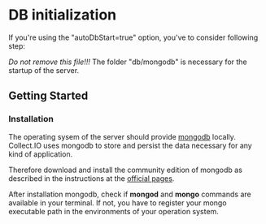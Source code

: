 # DB initialization

If you're using the "autoDbStart=true" option, you've to consider following step:

_Do not remove this file!!!_
The folder "db/mongodb" is necessary for the startup of the server.

## Getting Started

### Installation

The operating sysem of the server should provide [mongodb](https://www.mongodb.com/de) locally.
Collect.IO uses mongodb to store and persist the data necessary for any kind of application.

Therefore download and install the community edition of mongodb as described in the instructions at the [official pages](https://www.mongodb.com/try/download/community).

After installation mongodb, check if **mongod** and **mongo** commands are available in your terminal. If not, you have to register your mongo executable path in the environments of your operation system.
